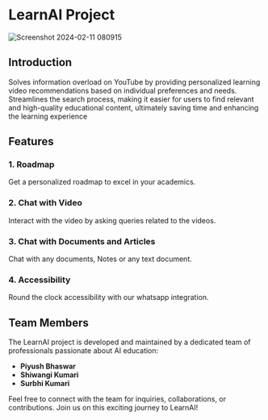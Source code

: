 # LearnAI Project
![Screenshot 2024-02-11 080915](https://github.com/sshiwangi/LearnAI/assets/77545230/fcaac78a-245c-497b-bae7-9cf1619a770d)


## Introduction
Solves information overload on YouTube by providing personalized learning video recommendations based on individual preferences and needs. Streamlines the search process, making it easier for users to find relevant and high-quality educational content, ultimately saving time and enhancing the learning experience

## Features

### 1. Roadmap
Get a personalized roadmap to excel in your academics.

### 2. Chat with Video
Interact with the video by asking queries related to the videos.

### 3. Chat with Documents and Articles
Chat with any documents, Notes or any text document.

### 4. Accessibility
Round the clock accessibility with our whatsapp integration.


## Team Members

The LearnAI project is developed and maintained by a dedicated team of professionals passionate about AI education:

- **Piyush Bhaswar**
- **Shiwangi Kumari**
- **Surbhi Kumari**

Feel free to connect with the team for inquiries, collaborations, or contributions. Join us on this exciting journey to LearnAI!
